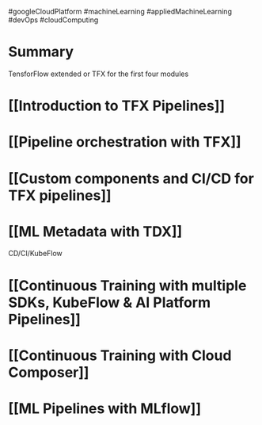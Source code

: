 #googleCloudPlatform #machineLearning #appliedMachineLearning #devOps #cloudComputing

# Summary
TensforFlow extended or TFX for the first four modules
# [[Introduction to TFX Pipelines]]

# [[Pipeline orchestration with TFX]]
# [[Custom components and CI/CD for TFX pipelines]]
# [[ML Metadata with TDX]]


CD/CI/KubeFlow
# [[Continuous Training with multiple SDKs, KubeFlow & AI Platform Pipelines]]

# [[Continuous Training with Cloud Composer]]
# [[ML Pipelines with MLflow]]


